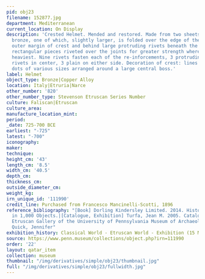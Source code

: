 ```yaml
---
pid: obj23
filename: 152877.jpg
department: Mediterranean
current_location: On Display
description: 'Crested Helmet. Mended and restored. Made from two sheets of hammered
  bronze, one of which, slightly larger, is folded over the edge of the other along
  outer margin of crest and behind large protruding rivets beneath the crest. Oblong
  rectangular pieces riveted over the joints for greater strength where strain was
  heaviest. Nine rivets fasten each of the re-inforcements, 3 protruding ornamental
  rivets in center, 3 plain on either side. Decoration of crest: lines and rows of
  dots of various sizes arranged around a large central boss.'
label: Helmet
object_type: Bronze|Copper Alloy
location: Italy|Etruria|Narce
other_number: '820'
other_number_type: Stevenson Etruscan Series Number
culture: Faliscan|Etruscan
culture_area:
manufacture_location_mint:
period:
_date: 725-700 BCE
earliest: "-725"
latest: "-700"
iconography:
maker:
technique:
height_cm: '43'
length_cm: '8.5'
width_cm: '40.5'
depth_cm:
thickness_cm:
outside_diameter_cm:
weight_kg:
irn_unique_id: '111990'
credit_line: Purchased from Francesco Mancinelli-Scotti, 1896
reference_bibliography: "[Book] Dorling Kindersley Limited. 2014. History of the World
  in 1,000 Objects.|[Catalogue, Exhibition] Turfa, Jean M. 2005. Catalogue of the
  Etruscan Gallery of the University of Pennsylvania Museum of Archaeology and Anthropology.|[Book]
  Quick, Jennifer"
exhibition_history: Classical World - Etruscan World - Exhibition (15 Mar 2003)
source: https://www.penn.museum/collections/object.php?irn=111990
order: '22'
layout: qatar_item
collection: museum
thumbnail: "/img/derivatives/simple/obj23/thumbnail.jpg"
full: "/img/derivatives/simple/obj23/fullwidth.jpg"
---
```

